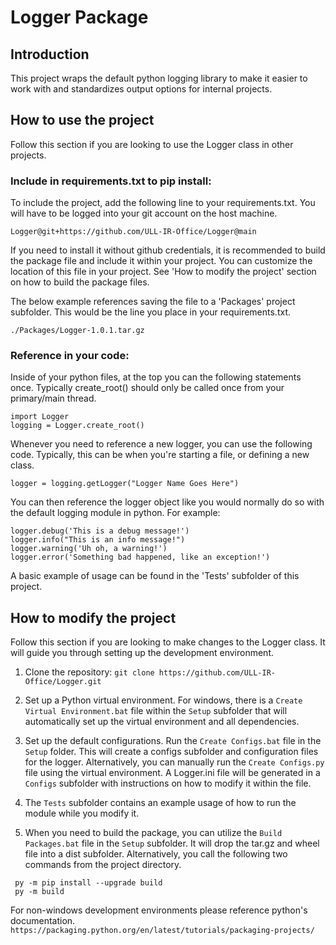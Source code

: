 # Logger Package

## Introduction
This project wraps the default python logging library to make it easier to work with and standardizes output options for internal projects.

## How to use the project
Follow this section if you are looking to use the Logger class in other projects.

### Include in requirements.txt to pip install:
To include the project, add the following line to your requirements.txt. You will have to be logged into your git account on the host machine.
```
Logger@git+https://github.com/ULL-IR-Office/Logger@main
```

If you need to install it without github credentials, it is recommended to build the package file and include it within your project. You can customize the location of this file in your project. See 'How to modify the project' section on how to build the package files.

The below example references saving the file to a 'Packages' project subfolder. This would be the line you place in your requirements.txt.
```
./Packages/Logger-1.0.1.tar.gz
```

### Reference in your code:
Inside of your python files, at the top you can the following statements once. Typically create_root() should only be called once from your primary/main thread. 
```
import Logger
logging = Logger.create_root()
```

Whenever you need to reference a new logger, you can use the following code. Typically, this can be when you're starting a file, or defining a new class.
```
logger = logging.getLogger("Logger Name Goes Here")
```

You can then reference the logger object like you would normally do so with the default logging module in python. For example:
```
logger.debug('This is a debug message!')
logger.info("This is an info message!")
logger.warning('Uh oh, a warning!')
logger.error('Something bad happened, like an exception!')
```

A basic example of usage can be found in the 'Tests' subfolder of this project.

## How to modify the project
Follow this section if you are looking to make changes to the Logger class. It will guide you through setting up the development environment.

1. Clone the repository:
   ```git clone https://github.com/ULL-IR-Office/Logger.git```

2. Set up a Python virtual environment. For windows, there is a `Create Virtual Environment.bat` file within the `Setup` subfolder that will automatically set up the virtual environment and all dependencies.

3. Set up the default configurations. Run the `Create Configs.bat` file in the `Setup` folder. This will create a configs subfolder and configuration files for the logger. Alternatively, you can manually run the `Create Configs.py` file using the virtual environment. A Logger.ini file will be generated in a `Configs` subfolder with instructions on how to modify it within the file.

4. The `Tests` subfolder contains an example usage of how to run the module while you modify it.

5. When you need to build the package, you can utilize the `Build Packages.bat` file in the `Setup` subfolder. It will drop the tar.gz and wheel file into a dist subfolder. Alternatively, you call the following two commands from the project directory. 
```
 py -m pip install --upgrade build
 py -m build
```
For non-windows development environments please reference python's documentation. `https://packaging.python.org/en/latest/tutorials/packaging-projects/`
